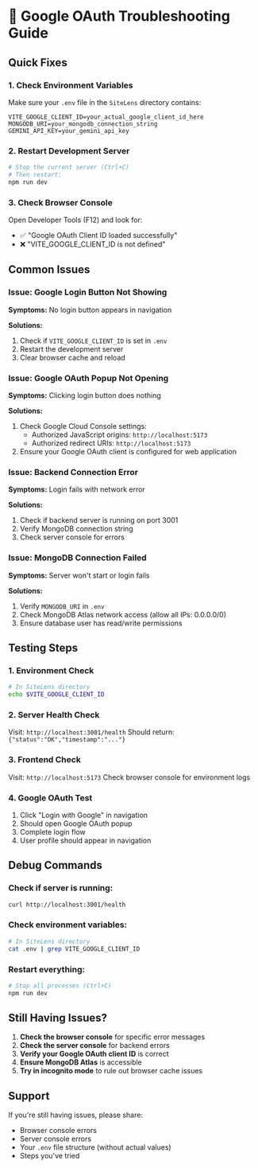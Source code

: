 # 🔧 Google OAuth Troubleshooting Guide

## Quick Fixes

### 1. **Check Environment Variables**
Make sure your `.env` file in the `SiteLens` directory contains:
```env
VITE_GOOGLE_CLIENT_ID=your_actual_google_client_id_here
MONGODB_URI=your_mongodb_connection_string
GEMINI_API_KEY=your_gemini_api_key
```

### 2. **Restart Development Server**
```bash
# Stop the current server (Ctrl+C)
# Then restart:
npm run dev
```

### 3. **Check Browser Console**
Open Developer Tools (F12) and look for:
- ✅ "Google OAuth Client ID loaded successfully"
- ❌ "VITE_GOOGLE_CLIENT_ID is not defined"

## Common Issues

### **Issue: Google Login Button Not Showing**
**Symptoms:** No login button appears in navigation

**Solutions:**
1. Check if `VITE_GOOGLE_CLIENT_ID` is set in `.env`
2. Restart the development server
3. Clear browser cache and reload

### **Issue: Google OAuth Popup Not Opening**
**Symptoms:** Clicking login button does nothing

**Solutions:**
1. Check Google Cloud Console settings:
   - Authorized JavaScript origins: `http://localhost:5173`
   - Authorized redirect URIs: `http://localhost:5173`
2. Ensure your Google OAuth client is configured for web application

### **Issue: Backend Connection Error**
**Symptoms:** Login fails with network error

**Solutions:**
1. Check if backend server is running on port 3001
2. Verify MongoDB connection string
3. Check server console for errors

### **Issue: MongoDB Connection Failed**
**Symptoms:** Server won't start or login fails

**Solutions:**
1. Verify `MONGODB_URI` in `.env`
2. Check MongoDB Atlas network access (allow all IPs: 0.0.0.0/0)
3. Ensure database user has read/write permissions

## Testing Steps

### 1. **Environment Check**
```bash
# In SiteLens directory
echo $VITE_GOOGLE_CLIENT_ID
```

### 2. **Server Health Check**
Visit: `http://localhost:3001/health`
Should return: `{"status":"OK","timestamp":"..."}`

### 3. **Frontend Check**
Visit: `http://localhost:5173`
Check browser console for environment logs

### 4. **Google OAuth Test**
1. Click "Login with Google" in navigation
2. Should open Google OAuth popup
3. Complete login flow
4. User profile should appear in navigation

## Debug Commands

### Check if server is running:
```bash
curl http://localhost:3001/health
```

### Check environment variables:
```bash
# In SiteLens directory
cat .env | grep VITE_GOOGLE_CLIENT_ID
```

### Restart everything:
```bash
# Stop all processes (Ctrl+C)
npm run dev
```

## Still Having Issues?

1. **Check the browser console** for specific error messages
2. **Check the server console** for backend errors
3. **Verify your Google OAuth client ID** is correct
4. **Ensure MongoDB Atlas** is accessible
5. **Try in incognito mode** to rule out browser cache issues

## Support

If you're still having issues, please share:
- Browser console errors
- Server console errors
- Your `.env` file structure (without actual values)
- Steps you've tried 